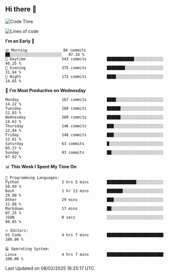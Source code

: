 ## Hi there 👋

<!--
**Wangmerlyn/Wangmerlyn** is a ✨ _special_ ✨ repository because its `README.md` (this file) appears on your GitHub profile.

Here are some ideas to get you started:

- 🔭 I’m currently working on ...
- 🌱 I’m currently learning ...
- 👯 I’m looking to collaborate on ...
- 🤔 I’m looking for help with ...
- 💬 Ask me about ...
- 📫 How to reach me: ...
- 😄 Pronouns: ...
- ⚡ Fun fact: ...
-->
<!--START_SECTION:waka-->
![Code Time](http://img.shields.io/badge/Code%20Time-36%20hrs%2055%20mins-blue)

![Lines of code](https://img.shields.io/badge/From%20Hello%20World%20I%27ve%20Written-8.3%20million%20lines%20of%20code-blue)

**I'm an Early 🐤** 

```text
🌞 Morning                84 commits          ██░░░░░░░░░░░░░░░░░░░░░░░   07.16 % 
🌆 Daytime                543 commits         ████████████░░░░░░░░░░░░░   46.25 % 
🌃 Evening                375 commits         ████████░░░░░░░░░░░░░░░░░   31.94 % 
🌙 Night                  172 commits         ████░░░░░░░░░░░░░░░░░░░░░   14.65 % 
```
📅 **I'm Most Productive on Wednesday** 

```text
Monday                   167 commits         ████░░░░░░░░░░░░░░░░░░░░░   14.22 % 
Tuesday                  268 commits         ██████░░░░░░░░░░░░░░░░░░░   22.83 % 
Wednesday                289 commits         ██████░░░░░░░░░░░░░░░░░░░   24.62 % 
Thursday                 146 commits         ███░░░░░░░░░░░░░░░░░░░░░░   12.44 % 
Friday                   148 commits         ███░░░░░░░░░░░░░░░░░░░░░░   12.61 % 
Saturday                 63 commits          █░░░░░░░░░░░░░░░░░░░░░░░░   05.37 % 
Sunday                   93 commits          ██░░░░░░░░░░░░░░░░░░░░░░░   07.92 % 
```


📊 **This Week I Spent My Time On** 

```text
💬 Programming Languages: 
Python                   2 hrs 5 mins        █████████████░░░░░░░░░░░░   50.69 % 
Bash                     1 hr 13 mins        ███████░░░░░░░░░░░░░░░░░░   29.90 % 
Other                    29 mins             ███░░░░░░░░░░░░░░░░░░░░░░   12.08 % 
Markdown                 17 mins             ██░░░░░░░░░░░░░░░░░░░░░░░   07.25 % 
JSON                     0 secs              ░░░░░░░░░░░░░░░░░░░░░░░░░   00.05 % 

🔥 Editors: 
VS Code                  4 hrs 7 mins        █████████████████████████   100.00 % 

💻 Operating System: 
Linux                    4 hrs 7 mins        █████████████████████████   100.00 % 
```


 Last Updated on 08/02/2025 16:25:17 UTC
<!--END_SECTION:waka-->
